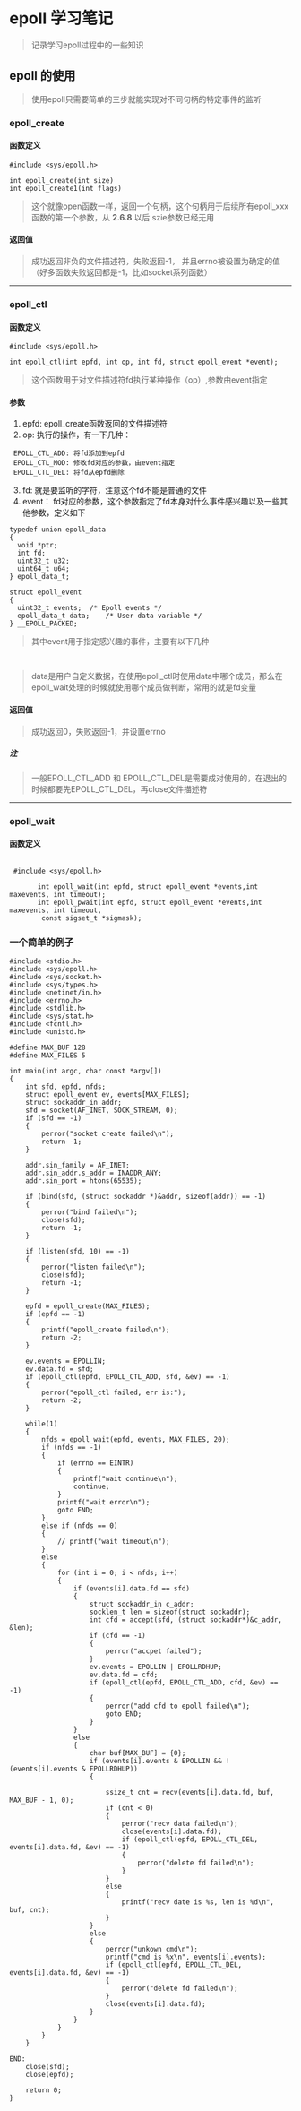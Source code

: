 # epoll 学习笔记

> 记录学习epoll过程中的一些知识

## epoll 的使用

> 使用epoll只需要简单的三步就能实现对不同句柄的特定事件的监听
### epoll_create

#### 函数定义

```
#include <sys/epoll.h>

int epoll_create(int size)
int epoll_create1(int flags)

```
> 这个就像open函数一样，返回一个句柄，这个句柄用于后续所有epoll_xxx函数的第一个参数，从 **2.6.8** 以后 szie参数已经无用
#### 返回值
> 成功返回非负的文件描述符，失败返回-1， 并且errno被设置为确定的值（好多函数失败返回都是-1，比如socket系列函数）
---
### epoll_ctl

#### 函数定义
```
#include <sys/epoll.h>

int epoll_ctl(int epfd, int op, int fd, struct epoll_event *event);

```
> 这个函数用于对文件描述符fd执行某种操作（op）,参数由event指定

#### 参数
1. epfd: epoll_create函数返回的文件描述符
2. op: 执行的操作，有一下几种：

```
 EPOLL_CTL_ADD: 将fd添加到epfd
 EPOLL_CTL_MOD: 修改fd对应的参数，由event指定
 EPOLL_CTL_DEL: 将fd从epfd删除
```
3. fd: 就是要监听的字符，注意这个fd不能是普通的文件
4. event： fd对应的参数，这个参数指定了fd本身对什么事件感兴趣以及一些其他参数，定义如下

```
typedef union epoll_data
{
  void *ptr;
  int fd;
  uint32_t u32;
  uint64_t u64;
} epoll_data_t;

struct epoll_event
{
  uint32_t events;	/* Epoll events */
  epoll_data_t data;	/* User data variable */
} __EPOLL_PACKED;

```
> 其中event用于指定感兴趣的事件，主要有以下几种
```


```
> data是用户自定义数据，在使用epoll_ctl时使用data中哪个成员，那么在epoll_wait处理的时候就使用哪个成员做判断，常用的就是fd变量

#### 返回值
>成功返回0，失败返回-1，并设置errno

##### 注
> 一般EPOLL_CTL_ADD 和 EPOLL_CTL_DEL是需要成对使用的，在退出的时候都要先EPOLL_CTL_DEL，再close文件描述符

---

### epoll_wait

#### 函数定义
```

 #include <sys/epoll.h>

       int epoll_wait(int epfd, struct epoll_event *events,int maxevents, int timeout);
       int epoll_pwait(int epfd, struct epoll_event *events,int maxevents, int timeout,
        const sigset_t *sigmask);

```

### 一个简单的例子
```
#include <stdio.h>
#include <sys/epoll.h>
#include <sys/socket.h>
#include <sys/types.h>
#include <netinet/in.h>
#include <errno.h>
#include <stdlib.h>
#include <sys/stat.h>
#include <fcntl.h>
#include <unistd.h>

#define MAX_BUF 128
#define MAX_FILES 5

int main(int argc, char const *argv[])
{
    int sfd, epfd, nfds;
    struct epoll_event ev, events[MAX_FILES];
    struct sockaddr_in addr;
    sfd = socket(AF_INET, SOCK_STREAM, 0);
    if (sfd == -1)
    {
        perror("socket create failed\n");
        return -1;
    }

    addr.sin_family = AF_INET;
    addr.sin_addr.s_addr = INADDR_ANY;
    addr.sin_port = htons(65535);

    if (bind(sfd, (struct sockaddr *)&addr, sizeof(addr)) == -1)
    {
        perror("bind failed\n");
        close(sfd);
        return -1;
    }

    if (listen(sfd, 10) == -1)
    {
        perror("listen failed\n");
        close(sfd);
        return -1;
    }

    epfd = epoll_create(MAX_FILES);
    if (epfd == -1)
    {
        printf("epoll_create failed\n");
        return -2;
    }

    ev.events = EPOLLIN;
    ev.data.fd = sfd;
    if (epoll_ctl(epfd, EPOLL_CTL_ADD, sfd, &ev) == -1)
    {
        perror("epoll_ctl failed, err is:");
        return -2;
    }

    while(1)
    {
        nfds = epoll_wait(epfd, events, MAX_FILES, 20);
        if (nfds == -1)
        {
            if (errno == EINTR)
            {
                printf("wait continue\n");
                continue;
            }
            printf("wait error\n");
            goto END;
        }
        else if (nfds == 0)
        {
            // printf("wait timeout\n");
        }
        else
        {
            for (int i = 0; i < nfds; i++)
            {
                if (events[i].data.fd == sfd)
                {
                    struct sockaddr_in c_addr;
                    socklen_t len = sizeof(struct sockaddr);
                    int cfd = accept(sfd, (struct sockaddr*)&c_addr, &len);
                    if (cfd == -1)
                    {
                        perror("accpet failed");
                    }
                    ev.events = EPOLLIN | EPOLLRDHUP;
                    ev.data.fd = cfd;
                    if (epoll_ctl(epfd, EPOLL_CTL_ADD, cfd, &ev) == -1)
                    {
                        perror("add cfd to epoll failed\n");
                        goto END;
                    }
                }
                else
                {
                    char buf[MAX_BUF] = {0};
                    if (events[i].events & EPOLLIN && !(events[i].events & EPOLLRDHUP))
                    {
                        
                        ssize_t cnt = recv(events[i].data.fd, buf, MAX_BUF - 1, 0);
                        if (cnt < 0)
                        {
                            perror("recv data failed\n");
                            close(events[i].data.fd);
                            if (epoll_ctl(epfd, EPOLL_CTL_DEL, events[i].data.fd, &ev) == -1)
                            {
                                perror("delete fd failed\n");
                            }
                        }
                        else
                        {
                            printf("recv date is %s, len is %d\n", buf, cnt);
                        }
                    }
                    else
                    {
                        perror("unkown cmd\n");
                        printf("cmd is %x\n", events[i].events);
                        if (epoll_ctl(epfd, EPOLL_CTL_DEL, events[i].data.fd, &ev) == -1)
                        {
                            perror("delete fd failed\n");
                        }
                        close(events[i].data.fd);
                    }
                }
            }
        }
    }

END:
    close(sfd);
    close(epfd);

    return 0;
}


```




